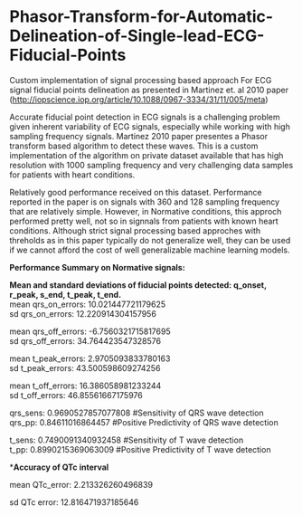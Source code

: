 # Phasor-Transform-for-Automatic-Delineation-of-Single-lead-ECG-Fiducial-Points

Custom implementation of signal processing based approach For ECG signal fiducial points delineation as presented in Martinez et. al 2010 paper (http://iopscience.iop.org/article/10.1088/0967-3334/31/11/005/meta)

Accurate fiducial point detection in ECG signals is a challenging problem given inherent variability of ECG signals, especially while working with high sampling frequency signals. Martinez 2010 paper presentes a Phasor transform based algorithm to detect these waves. This is a custom implementation of the algorithm on private dataset available that has high resolution with 1000 sampling frequency and very challenging data samples for patients with heart conditions.

Relatively good performance received on this dataset. Performance reported in the paper is on signals with 360 and 128 sampling frequency that are relatively simple. However, in Normative conditions, this approch performed pretty well, not so in signnals from patients with known heart conditions. Although strict signal processing based approches with threholds as in this paper typically do not generalize well, they can be used if we cannot afford the cost of well generalizable machine learning models.

**Performance Summary on Normative signals:**

**Mean and standard deviations of fiducial points detected: q_onset, r_peak, s_end, t_peak, t_end.**  
mean qrs_on_errors:  10.021447721179625  
sd qrs_on_errors:  12.220914304157956  


mean qrs_off_errors:  -6.7560321715817695  
sd qrs_off_errors:  34.764423547328576  


mean t_peak_errors:  2.9705093833780163  
sd t_peak_errors:  43.500598609274256  


mean t_off_errors:  16.386058981233244  
sd t_off_errors:  46.85561667175976  


qrs_sens:  0.9690527857077808 #Sensitivity of QRS wave detection  
qrs_pp:  0.84611016864457 #Positive Predictivity of QRS wave detection  


t_sens:  0.7490091340932458 #Sensitivity of T wave detection  
t_pp:  0.8990215369063009 #Positive Predictivity of T wave detection  


***Accuracy of QTc interval**  

mean QTc_error:  2.213326260496839  

sd QTc error:  12.816471937185646  
